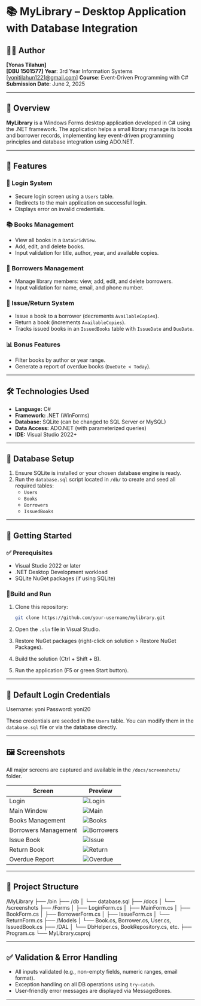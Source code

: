 # 📚 MyLibrary – Desktop Application with Database Integration
## 🧑‍💻 Author
**[Yonas Tilahun]**  
**[DBU 1501577]** 
**Year**: 3rd Year Information Systems   
[yonitilahun1221@gmail.com]
**Course**: Event-Driven Programming with C#    
**Submission Date**: June 2, 2025

---

## 📖 Overview

**MyLibrary** is a Windows Forms desktop application developed in C# using the .NET framework. The application helps a small library manage its books and borrower records, implementing key event-driven programming principles and database integration using ADO.NET.

---

## 🎯 Features

### 🔐 Login System
- Secure login screen using a `Users` table.
- Redirects to the main application on successful login.
- Displays error on invalid credentials.

### 📚 Books Management
- View all books in a `DataGridView`.
- Add, edit, and delete books.
- Input validation for title, author, year, and available copies.

### 👤 Borrowers Management
- Manage library members: view, add, edit, and delete borrowers.
- Input validation for name, email, and phone number.

### 🔄 Issue/Return System
- Issue a book to a borrower (decrements `AvailableCopies`).
- Return a book (increments `AvailableCopies`).
- Tracks issued books in an `IssuedBooks` table with `IssueDate` and `DueDate`.

### 📊 Bonus Features
- Filter books by author or year range.
- Generate a report of overdue books (`DueDate < Today`).

---

## 🛠️ Technologies Used

- **Language:** C#
- **Framework:** .NET (WinForms)
- **Database:** SQLite (can be changed to SQL Server or MySQL)
- **Data Access:** ADO.NET (with parameterized queries)
- **IDE:** Visual Studio 2022+

---

## 💽 Database Setup

1. Ensure SQLite is installed or your chosen database engine is ready.
2. Run the `database.sql` script located in `/db/` to create and seed all required tables:
    - `Users`
    - `Books`
    - `Borrowers`
    - `IssuedBooks`

---

## 🚀 Getting Started

### ✅ Prerequisites

- Visual Studio 2022 or later
- .NET Desktop Development workload
- SQLite NuGet packages (if using SQLite)

### 🔧Build and Run

1. Clone this repository:

    ```bash
    git clone https://github.com/your-username/mylibrary.git
    ```

2. Open the `.sln` file in Visual Studio.
3. Restore NuGet packages (right-click on solution > Restore NuGet Packages).
4. Build the solution (Ctrl + Shift + B).
5. Run the application (F5 or green Start button).

---

## 🔑 Default Login Credentials
Username: yoni
Password: yoni20

These credentials are seeded in the `Users` table. You can modify them in the `database.sql` file or via the database directly.

---

## 🖼️ Screenshots

All major screens are captured and available in the `/docs/screenshots/` folder.

| Screen | Preview |
|--------|---------|
| Login  | ![Login](docs/screenshots/login.png) |
| Main Window | ![Main](docs/screenshots/main_window.png) |
| Books Management | ![Books](docs/screenshots/books.png) |
| Borrowers Management | ![Borrowers](docs/screenshots/borrowers.png) |
| Issue Book | ![Issue](docs/screenshots/issue.png) |
| Return Book | ![Return](docs/screenshots/return.png) |
| Overdue Report | ![Overdue](docs/screenshots/overdue.png) |

---

## 📂 Project Structure

/MyLibrary
├── /bin
├── /db
│ └── database.sql
├── /docs
│ └── /screenshots
├── /Forms
│ ├── LoginForm.cs
│ ├── MainForm.cs
│ ├── BookForm.cs
│ ├── BorrowerForm.cs
│ ├── IssueForm.cs
│ └── ReturnForm.cs
├── /Models
│ └── Book.cs, Borrower.cs, User.cs, IssuedBook.cs
├── /DAL
│ └── DbHelper.cs, BookRepository.cs, etc.
├── Program.cs
└── MyLibrary.csproj

---

## ✅ Validation & Error Handling

- All inputs validated (e.g., non-empty fields, numeric ranges, email format).
- Exception handling on all DB operations using `try-catch`.
- User-friendly error messages are displayed via MessageBoxes.

---


